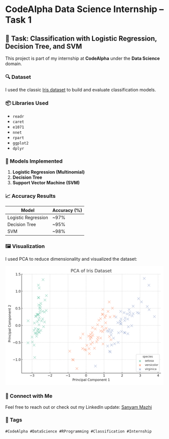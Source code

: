 
# CodeAlpha Data Science Internship – Task 1

## 📌 Task: Classification with Logistic Regression, Decision Tree, and SVM

This project is part of my internship at **CodeAlpha** under the **Data Science** domain.

### 🔍 Dataset
I used the classic [Iris dataset](https://archive.ics.uci.edu/ml/datasets/Iris) to build and evaluate classification models.

### 📦 Libraries Used
- `readr`
- `caret`
- `e1071`
- `nnet`
- `rpart`
- `ggplot2`
- `dplyr`

### 🧠 Models Implemented
1. **Logistic Regression (Multinomial)**
2. **Decision Tree**
3. **Support Vector Machine (SVM)**

### 📈 Accuracy Results
| Model               | Accuracy (%) |
|--------------------|--------------|
| Logistic Regression| ~97%         |
| Decision Tree      | ~95%         |
| SVM                | ~98%         |

### 🖼️ Visualization

I used PCA to reduce dimensionality and visualized the dataset:

![PCA of Iris Dataset](iris_plot.png)

### 🔗 Connect with Me
Feel free to reach out or check out my LinkedIn update: [Sanyam Mazhi](https://www.linkedin.com)

### 🚀 Tags
`#CodeAlpha #DataScience #RProgramming #Classification #Internship`
